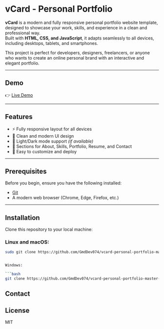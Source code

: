 # vCard - Personal Portfolio

**vCard** is a modern and fully responsive personal portfolio website template, designed to showcase your work, skills, and experience in a clean and professional way.  
Built with **HTML, CSS, and JavaScript**, it adapts seamlessly to all devices, including desktops, tablets, and smartphones.  

This project is perfect for developers, designers, freelancers, or anyone who wants to create an online personal brand with an interactive and elegant portfolio.

---

## Demo
👉 <a href="https://muzammil-javed-portfolio.netlify.app/" target="_blank">Live Demo</a>


---

## Features
- ⚡ Fully responsive layout for all devices  
- 🎨 Clean and modern UI design  
- 🌙 Light/Dark mode support *(if available)*  
- 📂 Sections for About, Skills, Portfolio, Resume, and Contact  
- 🚀 Easy to customize and deploy  

---

## Prerequisites

Before you begin, ensure you have the following installed:

- [Git](https://git-scm.com/downloads)  
- A modern web browser (Chrome, Edge, Firefox, etc.)  

---

## Installation

Clone this repository to your local machine:

### Linux and macOS:
```bash
sudo git clone https://github.com/GmdDev074/vcard-personal-portfolio-master-mijay


Windows:

```bash
git clone https://github.com/GmdDev074/vcard-personal-portfolio-master-mijay
```

## Contact



## License

MIT
